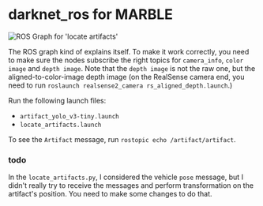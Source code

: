 # darknet_ros for MARBLE

![ROS Graph for 'locate artifacts'](https://github.com/yangautumn/darknet_ros/blob/master/darknet_ros/doc/locate-artifacts_rosgraph.png)

The ROS graph kind of explains itself. To make it work correctly, you need to make sure the nodes subscribe the right topics for `camera_info`, `color image` and `depth image`. Note that the `depth image` is not the raw one, but the aligned-to-color-image depth image (on the RealSense camera end, you need to run `roslaunch realsense2_camera rs_aligned_depth.launch`.)

Run the following launch files:
 - `artifact_yolo_v3-tiny.launch`
 - `locate_artifacts.launch`
 
To see the `Artifact` message, run `rostopic echo /artifact/artifact`.

### todo 
In the `locate_artifacts.py`, I considered the vehicle `pose` message, but I didn't really try to receive the messages and perform transformation on the artifact's position. You need to make some changes to do that.
